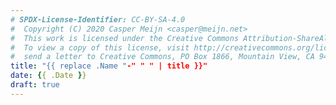 ```yaml
---
# SPDX-License-Identifier: CC-BY-SA-4.0
#  Copyright (C) 2020 Casper Meijn <casper@meijn.net>
#  This work is licensed under the Creative Commons Attribution-ShareAlike 4.0 International License. 
#  To view a copy of this license, visit http://creativecommons.org/licenses/by-sa/4.0/ or 
#  send a letter to Creative Commons, PO Box 1866, Mountain View, CA 94042, USA.
title: "{{ replace .Name "-" " " | title }}"
date: {{ .Date }}
draft: true
---
```



